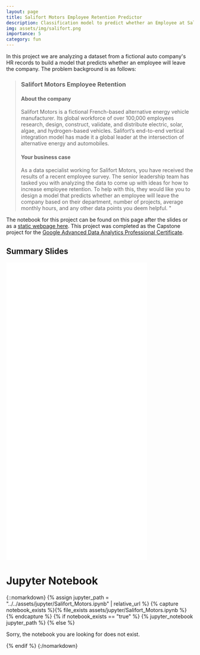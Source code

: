 ```yaml
---
layout: page
title: Salifort Motors Employee Retention Predictor
description: Classification model to predict whether an Employee at Salifort Motors is likely to leave (ML/AI, Classification, Python, XGBoost)
img: assets/img/salifort.png
importance: 5
category: fun
---
```


In this project we are analyzing a dataset from a fictional auto company's HR records to build a model that predicts whether an employee will leave the company. The problem background is as follows:

<blockquote>
<h3>Salifort Motors Employee Retention</h3>


<h4>About the company</h4>
Salifort Motors is a fictional French-based alternative energy vehicle manufacturer. Its global workforce of over 100,000 employees research, design, construct, validate, and distribute electric, solar, algae, and hydrogen-based vehicles. Salifort’s end-to-end vertical integration model has made it a global leader at the intersection of alternative energy and automobiles.     


<h4>Your business case</h4>
As a data specialist working for Salifort Motors, you have received the results of a recent employee survey. The senior leadership team has tasked you with analyzing the data to come up with ideas for how to increase employee retention. To help with this, they would like you to design a model that predicts whether an employee will leave the company based on their  department, number of projects, average monthly hours, and any other data points you deem helpful. 
"</blockquote>


 The notebook for this project can be found on this page after the slides or as a <a href="Salifort_Motors.html">static webpage here</a>. This project was completed as the Capstone project for the <a href="https://www.coursera.org/professional-certificates/google-advanced-data-analytics">Google Advanced Data Analytics Professional Certificate</a>.




<h2>Summary Slides</h2>

<article class="post-content CV clearfix">
        <embed src="../../assets/pdf/Salifort_Motors.pdf" width="75%" height="800" type="application/pdf" />

</article>



<h1>
    Jupyter Notebook
</h1>

{::nomarkdown}
{% assign jupyter_path = "../../assets/jupyter/Salifort_Motors.ipynb" | relative_url %}
{% capture notebook_exists %}{% file_exists assets/jupyter/Salifort_Motors.ipynb %}{% endcapture %}
{% if notebook_exists == "true" %}
    {% jupyter_notebook jupyter_path %}
{% else %}
    <p>Sorry, the notebook you are looking for does not exist.</p>
{% endif %}
{:/nomarkdown}
